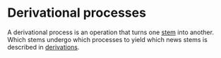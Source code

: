 # Derivational processes
A derivational process is an operation that turns one [stem](../stems) into another.
Which stems undergo which processes to yield which news stems is described in [derivations](../derivations).